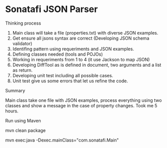 # Sonatafi JSON Parser

Thinking process

1. Main class will take a file (properties.txt) with diverse JSON examples.
2. Get ensure all jsons syntax are correct (Developing JSON schema validator)
3. Identifing pattern using requeriments and JSON examples.
4. Defining classes needed (tools and POJOs)
5. Working in requeriments from 1 to 4 (it use Jackson to map JSON)
6. Developing DiffTool as is defined in document, two arguments and a list as return.
7. Developing unit test including all possible cases.
8. Unit test give us some errors that let us refine the code.

Summary

Main class take one file with JSON examples, process everything using two classes and show a message in the case of property changes. Took me 5 hours.

Run using Maven

mvn clean package

mvn exec:java -Dexec.mainClass="com.sonatafi.Main"
